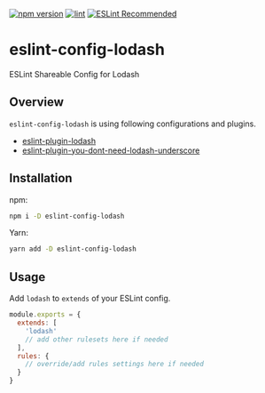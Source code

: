 [![npm version](https://badge.fury.io/js/eslint-config-lodash.svg)](https://badge.fury.io/js/eslint-config-lodash)
[![lint](https://github.com/lodash-community/eslint-config-lodash/actions/workflows/lint.yml/badge.svg)](https://github.com/lodash-community/eslint-config-lodash/actions/workflows/lint.yml)
[![ESLint Recommended](https://img.shields.io/badge/eslint-recommended-%234B32C3)](https://github.com/eslint-recommended)

# eslint-config-lodash

ESLint Shareable Config for Lodash

## Overview

`eslint-config-lodash` is using following configurations and plugins.

- [eslint-plugin-lodash](https://www.npmjs.com/package/eslint-plugin-lodash)
- [eslint-plugin-you-dont-need-lodash-underscore](https://www.npmjs.com/package/eslint-plugin-you-dont-need-lodash-underscore)

## Installation

npm:

```sh
npm i -D eslint-config-lodash
```

Yarn:

```sh
yarn add -D eslint-config-lodash
```

## Usage

Add `lodash` to `extends` of your ESLint config.

```js
module.exports = {
  extends: [
    'lodash'
    // add other rulesets here if needed
  ],
  rules: {
    // override/add rules settings here if needed
  }
}
```
